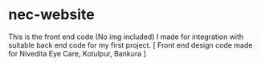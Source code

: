 # nec-website
This is the front end code (No img included) I made for integration with suitable back end code for my first project.
[ Front end design code made for Nivedita Eye Care, Kotulpur, Bankura ]
